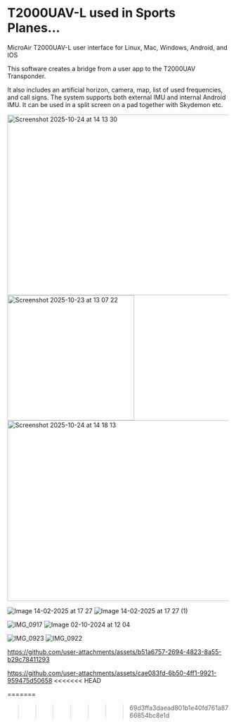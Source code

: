 # T2000UAV-L used in Sports Planes...
MicroAir T2000UAV-L user interface for Linux, Mac, Windows, Android, and IOS

This software creates a bridge from a user app to the T2000UAV Transponder.

It also includes an artificial horizon, camera, map, list of used frequencies, and call signs.
The system supports both external IMU and internal Android IMU. 
It can be used in a split screen on a pad together with Skydemon etc. 

<img width="867" height="410" alt="Screenshot 2025-10-24 at 14 13 30" src="https://github.com/user-attachments/assets/e9bac420-f465-4934-8e1d-e7a1b7004baf" />
<img width="289" height="284" alt="Screenshot 2025-10-23 at 13 07 22" src="https://github.com/user-attachments/assets/b5b750d1-a535-4132-bb52-f30a6bde2d3a" />
<img width="865" height="410" alt="Screenshot 2025-10-24 at 14 18 13" src="https://github.com/user-attachments/assets/9b340342-3944-4415-bb72-3d4a53b99011" />

![Image 14-02-2025 at 17 27](https://github.com/user-attachments/assets/aba1260b-9114-43ed-a97e-ba2f127c9c8b)
![Image 14-02-2025 at 17 27 (1)](https://github.com/user-attachments/assets/70d21569-e40b-4f17-9266-99547bd3e868)

![IMG_0917](https://github.com/user-attachments/assets/0493c3a0-16d4-4a38-be89-f638df30b38e)
![Image 02-10-2024 at 12 04](https://github.com/user-attachments/assets/cd66978a-af2e-43ad-bf76-4d7dfc3056ae)

![IMG_0923](https://github.com/user-attachments/assets/ab5e302f-c7a1-4116-b5f9-e0cb81a96349)
![IMG_0922](https://github.com/user-attachments/assets/9e7f01c7-ca1d-4382-8a61-2bd3c34d8bc0)

https://github.com/user-attachments/assets/b51a6757-2694-4823-8a55-b29c78411293



https://github.com/user-attachments/assets/cae083fd-6b50-4ff1-9921-959475d50658
<<<<<<< HEAD

=======
>>>>>>> 69d3ffa3daead801b1e40fd761a8766854bc8e1d


